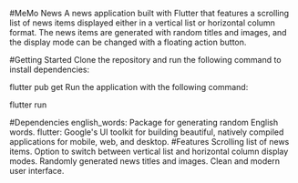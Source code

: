 #MeMo News
A news application built with Flutter that features a scrolling list of news items displayed either in a vertical list or horizontal column format. The news items are generated with random titles and images, and the display mode can be changed with a floating action button.

#Getting Started
Clone the repository and run the following command to install dependencies:


flutter pub get
Run the application with the following command:

flutter run

#Dependencies
english_words: Package for generating random English words.
flutter: Google's UI toolkit for building beautiful, natively compiled applications for mobile, web, and desktop.
#Features
Scrolling list of news items.
Option to switch between vertical list and horizontal column display modes.
Randomly generated news titles and images.
Clean and modern user interface.
